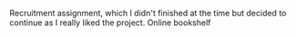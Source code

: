 Recruitment assignment, which I didn't finished at the time but decided to continue as I really liked the project.
Online bookshelf
